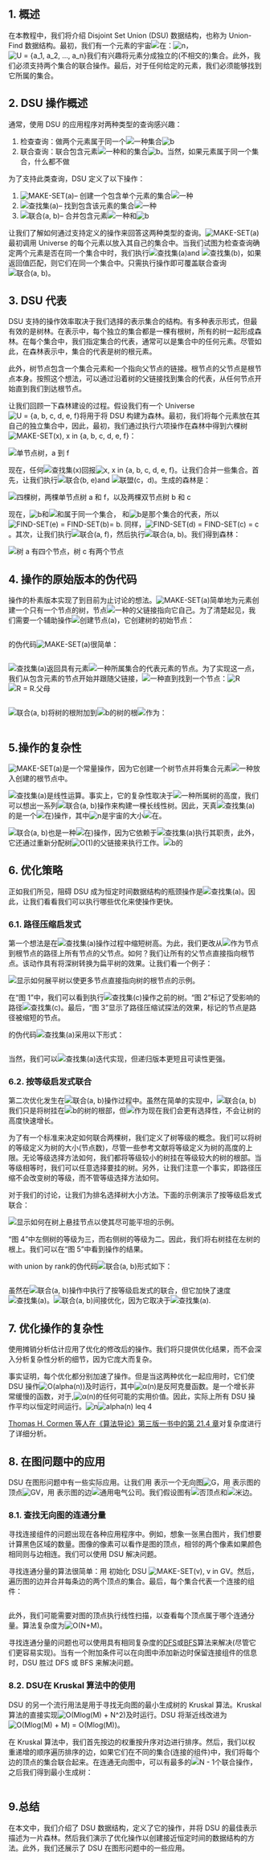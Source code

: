 ## 1. 概述

在本教程中，我们将介绍 Disjoint Set Union (DSU) 数据结构，也称为 Union-Find 数据结构。最初，我们有一个元素的宇宙![在](https://www.baeldung.com/wp-content/ql-cache/quicklatex.com-a9cba92437b396a60e4bfd0abc81355f_l3.svg)：![n](https://www.baeldung.com/wp-content/ql-cache/quicklatex.com-ec4217f4fa5fcd92a9edceba0e708cf7_l3.svg)，![U = {a_1, a_2, ..., a_n}](https://www.baeldung.com/wp-content/ql-cache/quicklatex.com-50758e6efb3f616521103ba9aa67702c_l3.svg)我们有兴趣将元素分成独立的(不相交的)集合。此外，我们必须支持两个集合的联合操作。最后，对于任何给定的元素，我们必须能够找到它所属的集合。

## 2. DSU 操作概述

通常，使用 DSU 的应用程序对两种类型的查询感兴趣：

1.  检查查询：做两个元素属于同一个![一种](https://www.baeldung.com/wp-content/ql-cache/quicklatex.com-0e55b0b3943237ccfc96979505679274_l3.svg)集合![b](https://www.baeldung.com/wp-content/ql-cache/quicklatex.com-ad69adf868bc701e561aa555db995f1f_l3.svg)
2.  联合查询：联合包含元素![一种](https://www.baeldung.com/wp-content/ql-cache/quicklatex.com-0e55b0b3943237ccfc96979505679274_l3.svg)和的集合![b](https://www.baeldung.com/wp-content/ql-cache/quicklatex.com-ad69adf868bc701e561aa555db995f1f_l3.svg)。当然，如果元素属于同一个集合，什么都不做

为了支持此类查询，DSU 定义了以下操作：

1.  ![MAKE-SET(a)](https://www.baeldung.com/wp-content/ql-cache/quicklatex.com-7a7dff4dafc3e9524b621ec3f09aa417_l3.svg)– 创建一个包含单个元素的集合![一种](https://www.baeldung.com/wp-content/ql-cache/quicklatex.com-0e55b0b3943237ccfc96979505679274_l3.svg)
2.  ![查找集(a)](https://www.baeldung.com/wp-content/ql-cache/quicklatex.com-07a33a66948cae60981233937cfb2883_l3.svg)– 找到包含该元素的集合![一种](https://www.baeldung.com/wp-content/ql-cache/quicklatex.com-0e55b0b3943237ccfc96979505679274_l3.svg)
3.  ![联合(a, b)](https://www.baeldung.com/wp-content/ql-cache/quicklatex.com-d5836e0aefc73b8cd0652abd36b85b72_l3.svg)– 合并包含元素![一种](https://www.baeldung.com/wp-content/ql-cache/quicklatex.com-0e55b0b3943237ccfc96979505679274_l3.svg)和![b](https://www.baeldung.com/wp-content/ql-cache/quicklatex.com-ad69adf868bc701e561aa555db995f1f_l3.svg)

让我们了解如何通过支持定义的操作来回答这两种类型的查询。![MAKE-SET(a)](https://www.baeldung.com/wp-content/ql-cache/quicklatex.com-7a7dff4dafc3e9524b621ec3f09aa417_l3.svg)最初调用 Universe 的每个元素以放入其自己的集合中。当我们试图为检查查询确定两个元素是否在同一个集合中时，我们执行![查找集(a)](https://www.baeldung.com/wp-content/ql-cache/quicklatex.com-07a33a66948cae60981233937cfb2883_l3.svg)and ![查找集(b)](https://www.baeldung.com/wp-content/ql-cache/quicklatex.com-81b21b9def4a08ec06a41162b0348a63_l3.svg)，如果返回值匹配，则它们在同一个集合中。只需执行操作即可覆盖联合查询![联合(a, b)](https://www.baeldung.com/wp-content/ql-cache/quicklatex.com-d5836e0aefc73b8cd0652abd36b85b72_l3.svg)。

## 3. DSU 代表

DSU 支持的操作效率取决于我们选择的表示集合的结构。有多种表示形式，但最有效的是树林。在表示中，每个独立的集合都是一棵有根树，所有的树一起形成森林。在每个集合中，我们指定集合的代表，通常可以是集合中的任何元素。尽管如此，在森林表示中，集合的代表是树的根元素。

此外，树节点包含一个集合元素和一个指向父节点的链接。根节点的父节点是根节点本身。按照这个想法，可以通过沿着树的父链接找到集合的代表，从任何节点开始直到我们到达根节点。

让我们回顾一下森林建设的过程。假设我们有一个 Universe![U = {a, b, c, d, e, f}](https://www.baeldung.com/wp-content/ql-cache/quicklatex.com-06782d5224265dbb28ad57857e96817a_l3.svg)将用于将 DSU 构建为森林。最初，我们将每个元素放在其自己的独立集合中，因此，最初，我们通过执行六项操作在森林中得到六棵树![MAKE-SET(x), x in {a, b, c, d, e, f}](https://www.baeldung.com/wp-content/ql-cache/quicklatex.com-575db24b7b1020f81bed51be9f9cdf4b_l3.svg)：

![单节点树，a 到 f](https://www.baeldung.com/wp-content/uploads/sites/4/2023/01/1_initial-forest.png)

 

现在，任何![查找集(x)](https://www.baeldung.com/wp-content/ql-cache/quicklatex.com-25dff5ecc2f53906d47f2483bcc03641_l3.svg)回报![x, x in {a, b, c, d, e, f}](https://www.baeldung.com/wp-content/ql-cache/quicklatex.com-804ae8d744ed8c7c3b5597d7035e47b5_l3.svg)。让我们合并一些集合。首先，让我们执行![联合(b, e)](https://www.baeldung.com/wp-content/ql-cache/quicklatex.com-3f4ddca5304edb3d3c5ba4bb4ae73dab_l3.svg)and ![联盟(c，d)](https://www.baeldung.com/wp-content/ql-cache/quicklatex.com-c5222287cb4afab7b7e29dd579295302_l3.svg)。生成的森林是：

![四棵树，两棵单节点树 a 和 f，以及两棵双节点树 b 和 c](https://www.baeldung.com/wp-content/uploads/sites/4/2023/01/1_second-forest.png)

 

现在，![b](https://www.baeldung.com/wp-content/ql-cache/quicklatex.com-ad69adf868bc701e561aa555db995f1f_l3.svg)和![和](https://www.baeldung.com/wp-content/ql-cache/quicklatex.com-558a73dc6903ad0c33580b0ce9f110d9_l3.svg)属于同一个集合， 和![b](https://www.baeldung.com/wp-content/ql-cache/quicklatex.com-ad69adf868bc701e561aa555db995f1f_l3.svg)是那个集合的代表，所以![FIND-SET(e) = FIND-SET(b)= b](https://www.baeldung.com/wp-content/ql-cache/quicklatex.com-124909be9cc3c8983428b83be17a8ed7_l3.svg). 同样，![FIND-SET(d) = FIND-SET(c) = c](https://www.baeldung.com/wp-content/ql-cache/quicklatex.com-eb3ae13140b50ae8c425f917a06704c2_l3.svg)。其次，让我们执行![联合(a, f)](https://www.baeldung.com/wp-content/ql-cache/quicklatex.com-bcf0ce4d05467fa044784e9f972ddb13_l3.svg)，然后执行![联合(a, b)](https://www.baeldung.com/wp-content/ql-cache/quicklatex.com-d5836e0aefc73b8cd0652abd36b85b72_l3.svg)。我们得到森林：

![树 a 有四个节点，树 c 有两个节点](https://www.baeldung.com/wp-content/uploads/sites/4/2023/01/1_third-forest.png)

 

## 4. 操作的原始版本的伪代码

操作的朴素版本实现了到目前为止讨论的想法。![MAKE-SET(a)](https://www.baeldung.com/wp-content/ql-cache/quicklatex.com-7a7dff4dafc3e9524b621ec3f09aa417_l3.svg)简单地为元素创建一个只有一个节点的树，节点![一种](https://www.baeldung.com/wp-content/ql-cache/quicklatex.com-0e55b0b3943237ccfc96979505679274_l3.svg)的父链接指向它自己。为了清楚起见，我们需要一个辅助操作![创建节点(a)](https://www.baeldung.com/wp-content/ql-cache/quicklatex.com-a6dde6245bfc3f327dcc5cb6161c1c7a_l3.svg)，它创建树的初始节点：

```

```

的伪代码![MAKE-SET(a)](https://www.baeldung.com/wp-content/ql-cache/quicklatex.com-7a7dff4dafc3e9524b621ec3f09aa417_l3.svg)很简单：

```

```

![查找集(a)](https://www.baeldung.com/wp-content/ql-cache/quicklatex.com-07a33a66948cae60981233937cfb2883_l3.svg)返回具有元素![一种](https://www.baeldung.com/wp-content/ql-cache/quicklatex.com-0e55b0b3943237ccfc96979505679274_l3.svg)所属集合的代表元素的节点。为了实现这一点，我们从包含元素的节点开始并跟随父链接，![一种](https://www.baeldung.com/wp-content/ql-cache/quicklatex.com-0e55b0b3943237ccfc96979505679274_l3.svg)直到找到一个节点：![R](https://www.baeldung.com/wp-content/ql-cache/quicklatex.com-d6abdd487c56e5efbb2c9522ed4b9360_l3.svg)![R = R.父母](https://www.baeldung.com/wp-content/ql-cache/quicklatex.com-4215b6ba617b23a45289a7c468a4f77c_l3.svg)

```

```

![联合(a, b)](https://www.baeldung.com/wp-content/ql-cache/quicklatex.com-d5836e0aefc73b8cd0652abd36b85b72_l3.svg)将树的根附加到![b的](https://www.baeldung.com/wp-content/ql-cache/quicklatex.com-3f8dd1f3d634bd4d5679334f73c29711_l3.svg)树的根![作为](https://www.baeldung.com/wp-content/ql-cache/quicklatex.com-2b73756919e00e2ffdab66991f66ad0e_l3.svg)：

```

```

## 5.操作的复杂性

![MAKE-SET(a)](https://www.baeldung.com/wp-content/ql-cache/quicklatex.com-7a7dff4dafc3e9524b621ec3f09aa417_l3.svg)是一个常量操作，因为它创建一个树节点并将集合元素![一种](https://www.baeldung.com/wp-content/ql-cache/quicklatex.com-0e55b0b3943237ccfc96979505679274_l3.svg)放入创建的根节点中。

![查找集(a)](https://www.baeldung.com/wp-content/ql-cache/quicklatex.com-07a33a66948cae60981233937cfb2883_l3.svg)是线性运算。事实上，它的复杂性取决于![一种](https://www.baeldung.com/wp-content/ql-cache/quicklatex.com-0e55b0b3943237ccfc96979505679274_l3.svg)所属树的高度，我们可以想出一系列![联合(a, b)](https://www.baeldung.com/wp-content/ql-cache/quicklatex.com-d5836e0aefc73b8cd0652abd36b85b72_l3.svg)操作来构建一棵长线性树。因此，天真![查找集(a)](https://www.baeldung.com/wp-content/ql-cache/quicklatex.com-07a33a66948cae60981233937cfb2883_l3.svg)的是一个![在)](https://www.baeldung.com/wp-content/ql-cache/quicklatex.com-f8d599809b2f7987726c648086c1981d_l3.svg)操作，其中![n](https://www.baeldung.com/wp-content/ql-cache/quicklatex.com-ec4217f4fa5fcd92a9edceba0e708cf7_l3.svg)是宇宙的大小![在](https://www.baeldung.com/wp-content/ql-cache/quicklatex.com-a9cba92437b396a60e4bfd0abc81355f_l3.svg)。

![联合(a, b)](https://www.baeldung.com/wp-content/ql-cache/quicklatex.com-d5836e0aefc73b8cd0652abd36b85b72_l3.svg)也是一种![在)](https://www.baeldung.com/wp-content/ql-cache/quicklatex.com-f8d599809b2f7987726c648086c1981d_l3.svg)操作，因为它依赖于![查找集(a)](https://www.baeldung.com/wp-content/ql-cache/quicklatex.com-07a33a66948cae60981233937cfb2883_l3.svg)执行其职责，此外，它还通过重新分配树![O(1)](https://www.baeldung.com/wp-content/ql-cache/quicklatex.com-66c97a4dfb9f2e2983629033366d7018_l3.svg)的父链接来执行工作。![b的](https://www.baeldung.com/wp-content/ql-cache/quicklatex.com-3f8dd1f3d634bd4d5679334f73c29711_l3.svg)

## 6. 优化策略

正如我们所见，阻碍 DSU 成为恒定时间数据结构的瓶颈操作是![查找集(a)](https://www.baeldung.com/wp-content/ql-cache/quicklatex.com-07a33a66948cae60981233937cfb2883_l3.svg)。因此，让我们看看我们可以执行哪些优化来使操作更快。

### 6.1. 路径压缩启发式

第一个想法是在![查找集(a)](https://www.baeldung.com/wp-content/ql-cache/quicklatex.com-07a33a66948cae60981233937cfb2883_l3.svg)操作过程中缩短树高。为此，我们更改从![作为](https://www.baeldung.com/wp-content/ql-cache/quicklatex.com-2b73756919e00e2ffdab66991f66ad0e_l3.svg)节点到根节点的路径上所有节点的父节点。如何？我们让所有的父节点直接指向根节点。该动作具有将深树转换为扁平树的效果。让我们看一个例子：

![显示如何展平树以使更多节点直接指向树的根节点的示例。](https://www.baeldung.com/wp-content/uploads/sites/4/2023/01/1_path-compression.png)

在“图 1”中，我们可以看到执行![查找集(c)](https://www.baeldung.com/wp-content/ql-cache/quicklatex.com-e5aa90c7e260b872aaa57c475b63d7fe_l3.svg)操作之前的树。“图 2”标记了受影响的路径![查找集(c)](https://www.baeldung.com/wp-content/ql-cache/quicklatex.com-e5aa90c7e260b872aaa57c475b63d7fe_l3.svg)。最后，“图 3”显示了路径压缩试探法的效果，标记的节点是路径被缩短的节点。

的伪代码![查找集(a)](https://www.baeldung.com/wp-content/ql-cache/quicklatex.com-07a33a66948cae60981233937cfb2883_l3.svg)采用以下形式：

```

```

当然，我们可以![查找集(a)](https://www.baeldung.com/wp-content/ql-cache/quicklatex.com-07a33a66948cae60981233937cfb2883_l3.svg)迭代实现，但递归版本更短且可读性更强。

### 6.2. 按等级启发式联合

第二次优化发生在![联合(a, b)](https://www.baeldung.com/wp-content/ql-cache/quicklatex.com-d5836e0aefc73b8cd0652abd36b85b72_l3.svg)操作过程中。虽然在简单的实现中，![联合(a, b)](https://www.baeldung.com/wp-content/ql-cache/quicklatex.com-d5836e0aefc73b8cd0652abd36b85b72_l3.svg)我们只是将树挂在![b的](https://www.baeldung.com/wp-content/ql-cache/quicklatex.com-3f8dd1f3d634bd4d5679334f73c29711_l3.svg)树的根部，但![作为](https://www.baeldung.com/wp-content/ql-cache/quicklatex.com-2b73756919e00e2ffdab66991f66ad0e_l3.svg)现在我们会更有选择性，不会让树的高度快速增长。

为了有一个标准来决定如何联合两棵树，我们定义了树等级的概念。我们可以将树的等级定义为树的大小(节点数)，尽管一些参考文献将等级定义为树的高度的上限。无论等级选择方法如何，我们都将等级较小的树挂在等级较大的树的根部。当等级相等时，我们可以任意选择要挂的树。另外，让我们注意一个事实，即路径压缩不会改变树的等级，而不管等级选择方法如何。

对于我们的讨论，让我们为排名选择树大小方法。下面的示例演示了按等级启发式联合：

![显示如何在树上悬挂节点以使其尽可能平坦的示例。](https://www.baeldung.com/wp-content/uploads/sites/4/2023/01/1_union-by-rank.png)

“图 4”中左侧树的等级为三，而右侧树的等级为二。因此，我们将右树挂在左树的根上。我们可以在“图 5”中看到操作的结果。

with union by rank的伪代码![联合(a, b)](https://www.baeldung.com/wp-content/ql-cache/quicklatex.com-d5836e0aefc73b8cd0652abd36b85b72_l3.svg)形式如下：

```

```

虽然在![联合(a, b)](https://www.baeldung.com/wp-content/ql-cache/quicklatex.com-d5836e0aefc73b8cd0652abd36b85b72_l3.svg)操作中执行了按等级启发式的联合，但它加快了速度![查找集(a)](https://www.baeldung.com/wp-content/ql-cache/quicklatex.com-07a33a66948cae60981233937cfb2883_l3.svg)。![联合(a, b)](https://www.baeldung.com/wp-content/ql-cache/quicklatex.com-d5836e0aefc73b8cd0652abd36b85b72_l3.svg)间接优化，因为它取决于![查找集(a)](https://www.baeldung.com/wp-content/ql-cache/quicklatex.com-07a33a66948cae60981233937cfb2883_l3.svg).

## 7. 优化操作的复杂性

使用摊销分析估计应用了优化的修改后的操作。我们将只提供优化结果，而不会深入分析复杂性分析的细节，因为它庞大而复杂。

事实证明，每个优化都分别加速了操作。但是当这两种优化一起应用时，它们使 DSU 操作![O(alpha(n))](https://www.baeldung.com/wp-content/ql-cache/quicklatex.com-c5e9f87f09ccc9e0132545dd8c8f9273_l3.svg)及时运行，其中![α(n)](https://www.baeldung.com/wp-content/ql-cache/quicklatex.com-1a4fb8c7671b1d1692fd865f42034189_l3.svg)是反阿克曼函数。是一个增长非常缓慢的函数，对于,![α(n)](https://www.baeldung.com/wp-content/ql-cache/quicklatex.com-1a4fb8c7671b1d1692fd865f42034189_l3.svg)的任何可能的实用价值。因此，实际上所有 DSU 操作平均以恒定时间运行。![n](https://www.baeldung.com/wp-content/ql-cache/quicklatex.com-ec4217f4fa5fcd92a9edceba0e708cf7_l3.svg)![alpha(n) leq 4](https://www.baeldung.com/wp-content/ql-cache/quicklatex.com-ab01b07ce45f686a8a7d6d682e12aaeb_l3.svg)

[Thomas H. Cormen 等人在《算法导论》第三版一书中的第 21.4 章](https://sd.blackball.lv/library/Introduction_to_Algorithms_Third_Edition_(2009).pdf#page=594)对复杂度进行了详细分析。

## 8. 在图问题中的应用

DSU 在图形问题中有一些实际应用。让我们用 表示一个无向图![G](https://www.baeldung.com/wp-content/ql-cache/quicklatex.com-1e40206e25474f738eeb7ca968031abf_l3.svg)，用 表示图的顶点![GV](https://www.baeldung.com/wp-content/ql-cache/quicklatex.com-00e1e5162cb17346fbb4392e9a18af3c_l3.svg)，用 表示图的边![通用电气公司](https://www.baeldung.com/wp-content/ql-cache/quicklatex.com-b1b12711f2505cf2e5cfa2453b721d36_l3.svg)。我们假设图有![否](https://www.baeldung.com/wp-content/ql-cache/quicklatex.com-7354bae77b50b7d1faed3e8ea7a3511a_l3.svg)顶点和![米](https://www.baeldung.com/wp-content/ql-cache/quicklatex.com-27d6692c77760dc1111628e74a6d272f_l3.svg)边。

### 8.1. 查找无向图的连通分量

寻找连接组件的问题出现在各种应用程序中。例如，想象一张黑白图片，我们想要计算黑色区域的数量。图像的像素可以看作是图的顶点，相邻的两个像素如果颜色相同则与边相连。我们可以使用 DSU 解决问题。

寻找连通分量的算法很简单：用 初始化 DSU ![MAKE-SET(v), v in GV](https://www.baeldung.com/wp-content/ql-cache/quicklatex.com-5c9fae62275a046019f48635e29bb9ee_l3.svg)。然后，遍历图的边并合并每条边的两个顶点的集合。最后，每个集合代表一个连接的组件：

```

```

此外，我们可能需要对图的顶点执行线性扫描，以查看每个顶点属于哪个连通分量。算法复杂度为![O(N+M)](https://www.baeldung.com/wp-content/ql-cache/quicklatex.com-294608fec77fcbbc14c01e5b3638bcf0_l3.svg)。

寻找连通分量的问题也可以使用具有相同复杂度的[DFS](https://www.baeldung.com/cs/depth-first-search-intro)或[BFS](https://www.baeldung.com/cs/dfs-vs-bfs)算法来解决(尽管它们更容易实现)。当有一个附加条件可以在向图中添加新边时保留连接组件的信息时，DSU 胜过 DFS 或 BFS 来解决问题。

### 8.2. DSU在 Kruskal 算法中的使用

DSU 的另一个流行用法是用于寻找无向图的最小生成树的 Kruskal 算法。Kruskal 算法的直接实现![O(Mlog(M) + N^2)](https://www.baeldung.com/wp-content/ql-cache/quicklatex.com-5a71db8adcced2d17c826837fed949ab_l3.svg)及时运行。DSU 将渐近线改进为![O(Mlog(M) + M) = O(Mlog(M))](https://www.baeldung.com/wp-content/ql-cache/quicklatex.com-3658806c631d630f393d8f137e9f5a55_l3.svg)。

在 Kruskal 算法中，我们首先按边的权重按升序对边进行排序。然后，我们以权重递增的顺序遍历排序的边，如果它们在不同的集合(连接的组件)中，我们将每个边的顶点的集合联合起来。在连通无向图中，可以有最多的![N - 1个](https://www.baeldung.com/wp-content/ql-cache/quicklatex.com-1b5ded67e99899d73fd80771b7ec67c3_l3.svg)联合操作，之后我们得到最小生成树：

```

```

## 9.总结

在本文中，我们介绍了 DSU 数据结构，定义了它的操作，并将 DSU 的最佳表示描述为一片森林。然后我们演示了优化操作以创建接近恒定时间的数据结构的方法。此外，我们还展示了 DSU 在图形问题中的一些应用。